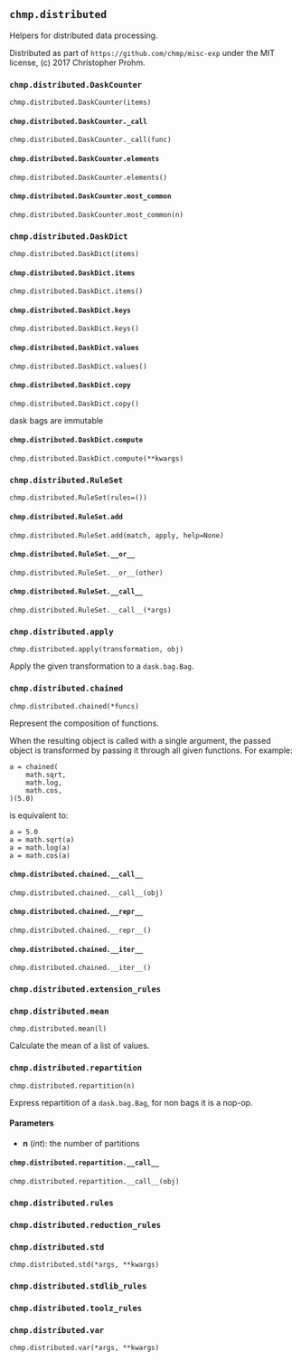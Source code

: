 ## `chmp.distributed`

Helpers for distributed data processing.

Distributed as part of `https://github.com/chmp/misc-exp` under the MIT
license, (c) 2017 Christopher Prohm.


### `chmp.distributed.DaskCounter`
`chmp.distributed.DaskCounter(items)`


#### `chmp.distributed.DaskCounter._call`
`chmp.distributed.DaskCounter._call(func)`


#### `chmp.distributed.DaskCounter.elements`
`chmp.distributed.DaskCounter.elements()`


#### `chmp.distributed.DaskCounter.most_common`
`chmp.distributed.DaskCounter.most_common(n)`


### `chmp.distributed.DaskDict`
`chmp.distributed.DaskDict(items)`


#### `chmp.distributed.DaskDict.items`
`chmp.distributed.DaskDict.items()`


#### `chmp.distributed.DaskDict.keys`
`chmp.distributed.DaskDict.keys()`


#### `chmp.distributed.DaskDict.values`
`chmp.distributed.DaskDict.values()`


#### `chmp.distributed.DaskDict.copy`
`chmp.distributed.DaskDict.copy()`

dask bags are immutable


#### `chmp.distributed.DaskDict.compute`
`chmp.distributed.DaskDict.compute(**kwargs)`


### `chmp.distributed.RuleSet`
`chmp.distributed.RuleSet(rules=())`


#### `chmp.distributed.RuleSet.add`
`chmp.distributed.RuleSet.add(match, apply, help=None)`


#### `chmp.distributed.RuleSet.__or__`
`chmp.distributed.RuleSet.__or__(other)`


#### `chmp.distributed.RuleSet.__call__`
`chmp.distributed.RuleSet.__call__(*args)`


### `chmp.distributed.apply`
`chmp.distributed.apply(transformation, obj)`

Apply the given transformation to a `dask.bag.Bag`.


### `chmp.distributed.chained`
`chmp.distributed.chained(*funcs)`

Represent the composition of functions.

When the resulting object is called with a single argument, the passed
object is transformed by passing it through all given functions.
For example:

```
a = chained(
    math.sqrt,
    math.log,
    math.cos,
)(5.0)
```

is equivalent to:

```
a = 5.0
a = math.sqrt(a)
a = math.log(a)
a = math.cos(a)
```


#### `chmp.distributed.chained.__call__`
`chmp.distributed.chained.__call__(obj)`


#### `chmp.distributed.chained.__repr__`
`chmp.distributed.chained.__repr__()`


#### `chmp.distributed.chained.__iter__`
`chmp.distributed.chained.__iter__()`


### `chmp.distributed.extension_rules`


### `chmp.distributed.mean`
`chmp.distributed.mean(l)`

Calculate the mean of a list of values.


### `chmp.distributed.repartition`
`chmp.distributed.repartition(n)`

Express repartition of a `dask.bag.Bag`, for non bags it is a nop-op.

#### Parameters

* **n** (*int*):
  the number of partitions


#### `chmp.distributed.repartition.__call__`
`chmp.distributed.repartition.__call__(obj)`


### `chmp.distributed.rules`


### `chmp.distributed.reduction_rules`


### `chmp.distributed.std`
`chmp.distributed.std(*args, **kwargs)`


### `chmp.distributed.stdlib_rules`


### `chmp.distributed.toolz_rules`


### `chmp.distributed.var`
`chmp.distributed.var(*args, **kwargs)`

